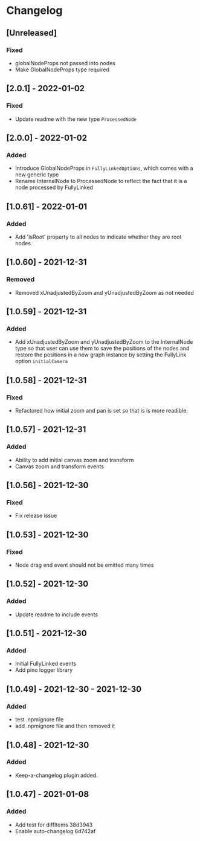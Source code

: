 # Changelog

## [Unreleased]
### Fixed
- globalNodeProps not passed into nodes
- Make GlobalNodeProps type required

## [2.0.1] - 2022-01-02
### Fixed
- Update readme with the new type `ProcessedNode`

## [2.0.0] - 2022-01-02
### Added
- Introduce GlobalNodeProps in `FullyLinkedOptions`, which comes with a new generic type
- Rename InternalNode to ProcessedNode to reflect the fact that it is a node processed by FullyLinked
## [1.0.61] - 2022-01-01
### Added
- Add 'isRoot' property to all nodes to indicate whether they are root nodes

## [1.0.60] - 2021-12-31
### Removed
- Removed xUnadjustedByZoom and yUnadjustedByZoom as not needed

## [1.0.59] - 2021-12-31

### Added
- Add xUnadjustedByZoom and yUnadjustedByZoom to the InternalNode type so that user can use them to save the positions of the nodes and restore the positions in a new graph instance by setting the FullyLink option `initialCamera`
## [1.0.58] - 2021-12-31
### Fixed
- Refactored how initial zoom and pan is set so that is is more readible.
## [1.0.57] - 2021-12-31
### Added
- Ability to add initial canvas zoom and transform
- Canvas zoom and transform events

## [1.0.56] - 2021-12-30
### Fixed
- Fix release issue

## [1.0.53] - 2021-12-30

### Fixed
- Node drag end event should not be emitted many times


## [1.0.52] - 2021-12-30

### Added
- Update readme to include events
## [1.0.51] - 2021-12-30
### Added
- Initial FullyLinked events
- Add pino logger library

## [1.0.49] - 2021-12-30 - 2021-12-30

### Added
- test .npmignore file
- add .npmignore file and then removed it

## [1.0.48] - 2021-12-30

### Added

- Keep-a-changelog plugin added.

## [1.0.47] - 2021-01-08
### Added

- Add test for diffItems 38d3943
- Enable auto-changelog 6d742af
